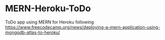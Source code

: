 # MERN-Heroku-ToDo
 ToDo app using MERN for Heroku following https://www.freecodecamp.org/news/deploying-a-mern-application-using-mongodb-atlas-to-heroku/
